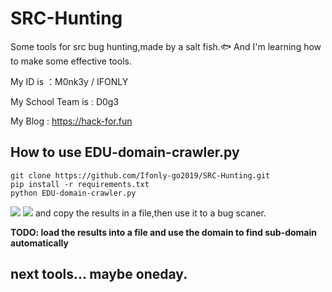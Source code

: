 # SRC-Hunting
Some tools for src bug hunting,made by a salt fish.🐟
And I'm learning how to make some effective tools.

My ID is ：M0nk3y / IFONLY

My School Team is : D0g3

My Blog : https://hack-for.fun
## How to use EDU-domain-crawler.py
```
git clone https://github.com/Ifonly-go2019/SRC-Hunting.git
pip install -r requirements.txt
python EDU-domain-crawler.py
```
![](https://cdn.jsdelivr.net/gh/ifonly-go2019/PicGo/images/20200422021712.png)
![](https://cdn.jsdelivr.net/gh/ifonly-go2019/PicGo/images/20200422022006.png)
and copy the results in a file,then use it to a bug scaner.

**TODO: load the results into a file and use the domain to find sub-domain automatically**
## next tools... maybe oneday.

